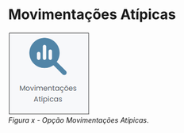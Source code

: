 # Movimentações Atípicas

![](img/MovimentaçõesAtípicas.png)<br>
*Figura x - Opção Movimentações Atípicas*. <br><br>



